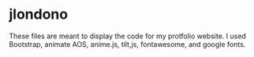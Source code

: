 # jlondono
These files are meant to display the code for my protfolio website. I used Bootstrap, animate AOS, anime.js, tilt,js, fontawesome, and google fonts.
